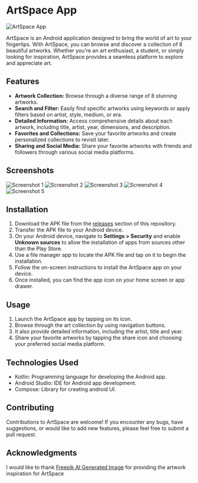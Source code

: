 # ArtSpace App

![ArtSpace App](/images/artwork.jpg)

ArtSpace is an Android application designed to bring the world of art to your fingertips. With ArtSpace, you can browse and discover a collection of 8 beautiful artworks. Whether you're an art enthusiast, a student, or simply looking for inspiration, ArtSpace provides a seamless platform to explore and appreciate art.

## Features

- **Artwork Collection:** Browse through a diverse range of 8 stunning artworks.
- **Search and Filter:** Easily find specific artworks using keywords or apply filters based on artist, style, medium, or era.
- **Detailed Information:** Access comprehensive details about each artwork, including title, artist, year, dimensions, and description.
- **Favorites and Collections:** Save your favorite artworks and create personalized collections to revisit later.
- **Sharing and Social Media:** Share your favorite artworks with friends and followers through various social media platforms.

## Screenshots

![Screenshot 1](/images/Screenshot1.png)
![Screenshot 2](/images/Screenshot2.png)
![Screenshot 3](/images/Screenshot3.png)
![Screenshot 4](/images/Screenshot4.png)
![Screenshot 5](/images/Screenshot5.png)

## Installation

1. Download the APK file from the [releases](https://github.com/Indresh10/ArtSpace/releases) section of this repository.
2. Transfer the APK file to your Android device.
3. On your Android device, navigate to **Settings > Security** and enable **Unknown sources** to allow the installation of apps from sources other than the Play Store.
4. Use a file manager app to locate the APK file and tap on it to begin the installation.
5. Follow the on-screen instructions to install the ArtSpace app on your device.
6. Once installed, you can find the app icon on your home screen or app drawer.

## Usage

1. Launch the ArtSpace app by tapping on its icon.
2. Browse through the art collection by using navigation buttons.
3. It also provide detailed information, including the artist, title and year.
7. Share your favorite artworks by tapping the share icon and choosing your preferred social media platform.

## Technologies Used

- Kotlin: Programming language for developing the Android app.
- Android Studio: IDE for Android app development.
- Compose: Library for creating android UI.

## Contributing

Contributions to ArtSpace are welcome! If you encounter any bugs, have suggestions, or would like to add new features, please feel free to submit a pull request.

## Acknowledgments

I would like to thank [Freepik AI Generated Image](https://www.freepik.com/search?ai=only&format=search&last_filter=ai&last_value=only&type=photo) for providing the artwork inspiration for ArtSpace
